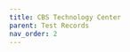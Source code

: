 ```yaml
---
title: CBS Technology Center
parent: Test Records
nav_order: 2
---
```


<div id="adobe-dc-view" style="width: 800px;"></div>
<script src="https://acrobatservices.adobe.com/view-sdk/viewer.js"></script>
<script type="text/javascript">
	document.addEventListener("adobe_dc_view_sdk.ready", function(){ 
		var adobeDCView = new AdobeDC.View({clientId: "5aca0821dfc443928ce227808de9010e", divId: "adobe-dc-view"});
		adobeDCView.previewFile({
			content:{location: {url: "/assets/pdf/CBS Pro Series Test Records.pdf"}},
			metaData:{fileName: "CBS Pro Series Test Records.pdf"}
		}, {embedMode: "IN_LINE"});
	});
</script>
